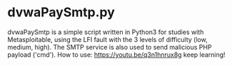 # dvwaPaySmtp.py
dvwaPaySmtp is a simple script written in Python3 for studies with Metasploitable,
using the LFI fault with the 3 levels of difficulty (low, medium, high). 
The SMTP service is also used to send malicious PHP payload ('cmd'). 
How to use: https://youtu.be/q3n1hnrux8g
keep learning!
